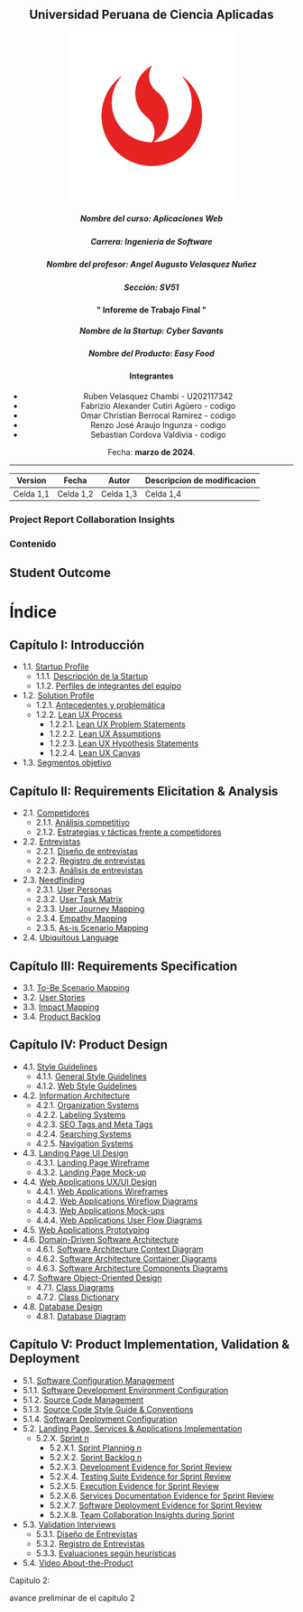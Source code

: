 <div align="center">

## Universidad Peruana de Ciencia Aplicadas 

![logo](./assets/img/cover-page/logo.png)

##### Nombre del curso: Aplicaciones Web
##### Carrera: Ingeniería de Software
##### Nombre del profesor: Angel Augusto Velasquez Nuñez
##### Sección: SV51

#### " Inforeme de Trabajo Final "
##### Nombre de la Startup: Cyber Savants
##### Nombre del Producto: Easy Food

#### Integrantes
* Ruben Velasquez Chambi - U202117342
* Fabrizio Alexander Cutiri Agüero - codigo
* Omar Christian Berrocal Ramirez -  codigo
* Renzo José Araujo Ingunza - codigo
* Sebastian Cordova Valdivia - codigo

Fecha: **marzo de 2024**.
</div>

----


| Version      | Fecha        | Autor        | Descripcion de modificacion |
|--------------|--------------|--------------|-----------------------------|
| Celda 1,1    | Celda 1,2    | Celda 1,3    | Celda 1,4                   |


### Project Report Collaboration Insights

### Contenido

## Student Outcome

# Índice

## Capítulo I: Introducción
- 1.1. [Startup Profile](#1-1-startup-profile)
  - 1.1.1. [Descripción de la Startup](#1-1-1-descripción-de-la-startup)
  - 1.1.2. [Perfiles de integrantes del equipo](#1-1-2-perfiles-de-integrantes-del-equipo)
- 1.2. [Solution Profile](#1-2-solution-profile)
  - 1.2.1. [Antecedentes y problemática](#1-2-1-antecedentes-y-problemática)
  - 1.2.2. [Lean UX Process](#1-2-2-lean-ux-process)
    - 1.2.2.1. [Lean UX Problem Statements](#1-2-2-1-lean-ux-problem-statements)
    - 1.2.2.2. [Lean UX Assumptions](#1-2-2-2-lean-ux-assumptions)
    - 1.2.2.3. [Lean UX Hypothesis Statements](#1-2-2-3-lean-ux-hypothesis-statements)
    - 1.2.2.4. [Lean UX Canvas](#1-2-2-4-lean-ux-canvas)
- 1.3. [Segmentos objetivo](#1-3-segmentos-objetivo)

## Capítulo II: Requirements Elicitation & Analysis
- 2.1. [Competidores](#2-1-competidores)
  - 2.1.1. [Análisis competitivo](#2-1-1-análisis-competitivo)
  - 2.1.2. [Estrategias y tácticas frente a competidores](#2-1-2-estrategias-y-tácticas-frente-a-competidores)
- 2.2. [Entrevistas](#2-2-entrevistas)
  - 2.2.1. [Diseño de entrevistas](#2-2-1-diseño-de-entrevistas)
  - 2.2.2. [Registro de entrevistas](#2-2-2-registro-de-entrevistas)
  - 2.2.3. [Análisis de entrevistas](#2-2-3-análisis-de-entrevistas)
- 2.3. [Needfinding](#2-3-needfinding)
  - 2.3.1. [User Personas](#2-3-1-user-personas)
  - 2.3.2. [User Task Matrix](#2-3-2-user-task-matrix)
  - 2.3.3. [User Journey Mapping](#2-3-3-user-journey-mapping)
  - 2.3.4. [Empathy Mapping](#2-3-4-empathy-mapping)
  - 2.3.5. [As-is Scenario Mapping](#2-3-5-as-is-scenario-mapping)
- 2.4. [Ubiquitous Language](#2-4-ubiquitous-language)

## Capítulo III: Requirements Specification
- 3.1. [To-Be Scenario Mapping](#3-1-to-be-scenario-mapping)
- 3.2. [User Stories](#3-2-user-stories)
- 3.3. [Impact Mapping](#3-3-impact-mapping)
- 3.4. [Product Backlog](#3-4-product-backlog)

## Capítulo IV: Product Design
- 4.1. [Style Guidelines](#4-1-style-guidelines)
  - 4.1.1. [General Style Guidelines](#4-1-1-general-style-guidelines)
  - 4.1.2. [Web Style Guidelines](#4-1-2-web-style-guidelines)
- 4.2. [Information Architecture](#4-2-information-architecture)
  - 4.2.1. [Organization Systems](#4-2-1-organization-systems)
  - 4.2.2. [Labeling Systems](#4-2-2-labeling-systems)
  - 4.2.3. [SEO Tags and Meta Tags](#4-2-3-seo-tags-and-meta-tags)
  - 4.2.4. [Searching Systems](#4-2-4-searching-systems)
  - 4.2.5. [Navigation Systems](#4-2-5-navigation-systems)
- 4.3. [Landing Page UI Design](#4-3-landing-page-ui-design)
  - 4.3.1. [Landing Page Wireframe](#4-3-1-landing-page-wireframe)
  - 4.3.2. [Landing Page Mock-up](#4-3-2-landing-page-mock-up)
- 4.4. [Web Applications UX/UI Design](#4-4-web-applications-ux-ui-design)
  - 4.4.1. [Web Applications Wireframes](#4-4-1-web-applications-wireframes)
  - 4.4.2. [Web Applications Wireflow Diagrams](#4-4-2-web-applications-wireflow-diagrams)
  - 4.4.3. [Web Applications Mock-ups](#4-4-3-web-applications-mock-ups)
  - 4.4.4. [Web Applications User Flow Diagrams](#4-4-4-web-applications-user-flow-diagrams)
- 4.5. [Web Applications Prototyping](#4-5-web-applications-prototyping)
- 4.6. [Domain-Driven Software Architecture](#4-6-domain-driven-software-architecture)
  - 4.6.1. [Software Architecture Context Diagram](#4-6-1-software-architecture-context-diagram)
  - 4.6.2. [Software Architecture Container Diagrams](#4-6-2-software-architecture-container-diagrams)
  - 4.6.3. [Software Architecture Components Diagrams](#4-6-3-software-architecture-components-diagrams)
- 4.7. [Software Object-Oriented Design](#4-7-software-object-oriented-design)
  - 4.7.1. [Class Diagrams](#4-7-1-class-diagrams)
  - 4.7.2. [Class Dictionary](#4-7-2-class-dictionary)
- 4.8. [Database Design](#4-8-database-design)
  - 4.8.1. [Database Diagram](#4-8-1-database-diagram)

## Capítulo V: Product Implementation, Validation & Deployment
  - 5.1. [Software Configuration Management](#5-1-software-configuration-management)
  - 5.1.1. [Software Development Environment Configuration](#5-1-1-software-development-environment-configuration)
  - 5.1.2. [Source Code Management](#5-1-2-source-code-management)
  - 5.1.3. [Source Code Style Guide & Conventions](#5-1-3-source-code-style-guide--conventions)
  - 5.1.4. [Software Deployment Configuration](#5-1-4-software-deployment-configuration)
- 5.2. [Landing Page, Services & Applications Implementation](#5-2-landing-page-services--applications-implementation)
  - 5.2.X. [Sprint n](#5-2-x-sprint-n)
    - 5.2.X.1. [Sprint Planning n](#5-2-x-1-sprint-planning-n)
    - 5.2.X.2. [Sprint Backlog n](#5-2-x-2-sprint-backlog-n)
    - 5.2.X.3. [Development Evidence for Sprint Review](#5-2-x-3-development-evidence-for-sprint-review)
    - 5.2.X.4. [Testing Suite Evidence for Sprint Review](#5-2-x-4-testing-suite-evidence-for-sprint-review)
    - 5.2.X.5. [Execution Evidence for Sprint Review](#5-2-x-5-execution-evidence-for-sprint-review)
    - 5.2.X.6. [Services Documentation Evidence for Sprint Review](#5-2-x-6-services-documentation-evidence-for-sprint-review)
    - 5.2.X.7. [Software Deployment Evidence for Sprint Review](#5-2-x-7-software-deployment-evidence-for-sprint-review)
    - 5.2.X.8. [Team Collaboration Insights during Sprint](#5-2-x-8-team-collaboration-insights-during-sprint)
- 5.3. [Validation Interviews](#5-3-validation-interviews)
  - 5.3.1. [Diseño de Entrevistas](#5-3-1-diseño-de-entrevistas)
  - 5.3.2. [Registro de Entrevistas](#5-3-2-registro-de-entrevistas)
  - 5.3.3. [Evaluaciones según heurísticas](#5-3-3-evaluaciones-según-heurísticas)
- 5.4. [Video About-the-Product](#5-4-video-about-the-product)




Capitulo 2:

avance preliminar de el capitulo 2
